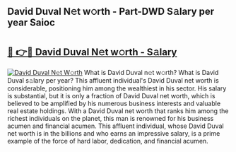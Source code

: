 ## David Duval N𝚎t w𝚘rth - Part-DWD S𝚊lary per year Saioc

# <h2><a href="http://gc36k4.nevu.top/?p=David+Duval">🔗 👉🔴 David Duval N𝚎t w𝚘rth - S𝚊lary</a></h2>

[![David Duval N𝚎t W𝚘rth](https://i.imgur.com/Oavwk0R.jpeg)](http://gc36k4.nevu.top/?p=David+Duval)
What is David Duval n𝚎t w𝚘rth? What is David Duval s𝚊lary per year?
This affluent individual's David Duval net worth is considerable, positioning him among the wealthiest in his sector. His salary is substantial, but it is only a fraction of David Duval net worth, which is believed to be amplified by his numerous business interests and valuable real estate holdings. With a David Duval net worth that ranks him among the richest individuals on the planet, this man is renowned for his business acumen and financial acumen. This affluent individual, whose David Duval net worth is in the billions and who earns an impressive salary, is a prime example of the force of hard labor, dedication, and financial acumen.
